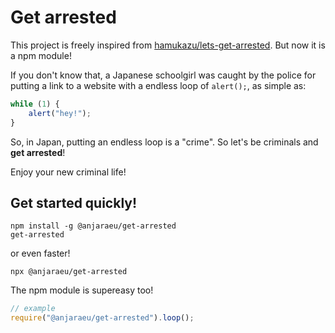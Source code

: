 # Get arrested

This project is freely inspired from [hamukazu/lets-get-arrested](https://github.com/hamukazu/lets-get-arrested). But now it is a npm module!

If you don't know that, a Japanese schoolgirl was caught by the police for putting a link to a website with a endless loop of `alert();`, as simple as:

```JavaScript
while (1) {
    alert("hey!");
}
```

So, in Japan, putting an endless loop is a "crime". So let's be criminals and **get arrested**!

Enjoy your new criminal life!

## Get started quickly!

```Shell
npm install -g @anjaraeu/get-arrested
get-arrested
```

or even faster!

`npx @anjaraeu/get-arrested`

The npm module is supereasy too!

```Javascript
// example
require("@anjaraeu/get-arrested").loop();
```
